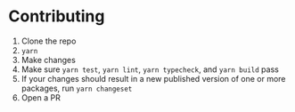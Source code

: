 # Contributing

1. Clone the repo
2. `yarn`
3. Make changes
4. Make sure `yarn test`, `yarn lint`, `yarn typecheck`, and `yarn build` pass
5. If your changes should result in a new published version of one or more packages, run `yarn changeset`
6. Open a PR
